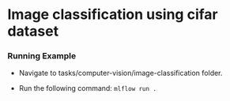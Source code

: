 # Image classification using cifar dataset
 

### Running Example
- Navigate to tasks/computer-vision/image-classification folder.

- Run the following command:
    `mlflow run .`
